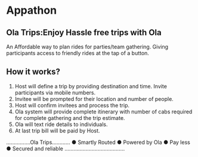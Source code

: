 # Appathon
Ola Trips:Enjoy Hassle free trips with Ola
------------------------------------------------------------
An Affordable way to plan rides for parties/team gathering. Giving participants access to friendly rides at the tap of a button.

How it works?
--------------------
1. Host will define a trip by providing destination and time. Invite participants via mobile
numbers.
2. Invitee will be prompted for their location and number of people.
3. Host will confirm invitees and process the trip.
4. Ola system will provide complete itinerary with number of cabs required for complete
gathering and the trip estimate.
5. Ola will text ride details to individuals.
6. At last trip bill will be paid by Host.

................Ola Trips............
● Smartly Routed
● Powered by Ola
● Pay less
● Secured and reliable
........................................
